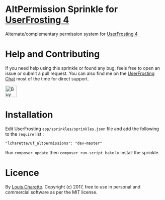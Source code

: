 # AltPermission Sprinkle for [UserFrosting 4](https://www.userfrosting.com)

Alternate/complementary permission system for [UserFrosting 4](https://www.userfrosting.com)

# Help and Contributing

If you need help using this sprinkle or found any bug, feels free to open an issue or submit a pull request. You can also find me on the [UserFrosting Chat](https://chat.userfrosting.com/) most of the time for direct support. 

<a href='https://ko-fi.com/A7052ICP' target='_blank'><img height='36' style='border:0px;height:36px;' src='https://az743702.vo.msecnd.net/cdn/kofi4.png?v=0' border='0' alt='Buy Me a Coffee at ko-fi.com' /></a>

# Installation

Edit UserFrosting `app/sprinkles/sprinkles.json` file and add the following to the `require` list :
```
"lcharette/uf_altpermissions": "dev-master"
```

Run `composer update` then `composer run-script bake` to install the sprinkle.

# Licence

By [Louis Charette](https://github.com/lcharette). Copyright (c) 2017, free to use in personal and commercial software as per the MIT license.